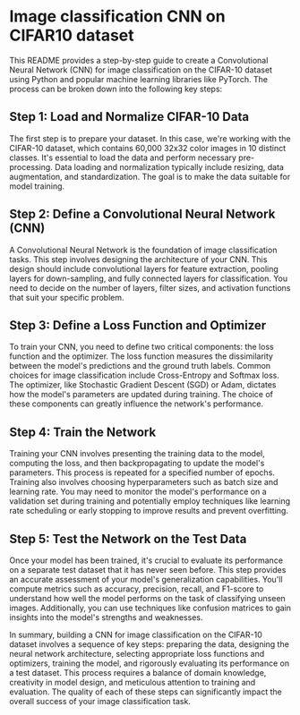 # Image classification CNN on CIFAR10 dataset

This README provides a step-by-step guide to create a Convolutional Neural Network (CNN) for image classification on the CIFAR-10 dataset using Python and popular machine learning libraries like PyTorch. The process can be broken down into the following key steps:

## Step 1: Load and Normalize CIFAR-10 Data

The first step is to prepare your dataset. In this case, we're working with the CIFAR-10 dataset, which contains 60,000 32x32 color images in 10 distinct classes. It's essential to load the data and perform necessary pre-processing. Data loading and normalization typically include resizing, data augmentation, and standardization. The goal is to make the data suitable for model training.

## Step 2: Define a Convolutional Neural Network (CNN)

A Convolutional Neural Network is the foundation of image classification tasks. This step involves designing the architecture of your CNN. This design should include convolutional layers for feature extraction, pooling layers for down-sampling, and fully connected layers for classification. You need to decide on the number of layers, filter sizes, and activation functions that suit your specific problem.

## Step 3: Define a Loss Function and Optimizer

To train your CNN, you need to define two critical components: the loss function and the optimizer. The loss function measures the dissimilarity between the model's predictions and the ground truth labels. Common choices for image classification include Cross-Entropy and Softmax loss. The optimizer, like Stochastic Gradient Descent (SGD) or Adam, dictates how the model's parameters are updated during training. The choice of these components can greatly influence the network's performance.

## Step 4: Train the Network

Training your CNN involves presenting the training data to the model, computing the loss, and then backpropagating to update the model's parameters. This process is repeated for a specified number of epochs. Training also involves choosing hyperparameters such as batch size and learning rate. You may need to monitor the model's performance on a validation set during training and potentially employ techniques like learning rate scheduling or early stopping to improve results and prevent overfitting.

## Step 5: Test the Network on the Test Data

Once your model has been trained, it's crucial to evaluate its performance on a separate test dataset that it has never seen before. This step provides an accurate assessment of your model's generalization capabilities. You'll compute metrics such as accuracy, precision, recall, and F1-score to understand how well the model performs on the task of classifying unseen images. Additionally, you can use techniques like confusion matrices to gain insights into the model's strengths and weaknesses.

In summary, building a CNN for image classification on the CIFAR-10 dataset involves a sequence of key steps: preparing the data, designing the neural network architecture, selecting appropriate loss functions and optimizers, training the model, and rigorously evaluating its performance on a test dataset. This process requires a balance of domain knowledge, creativity in model design, and meticulous attention to training and evaluation. The quality of each of these steps can significantly impact the overall success of your image classification task.




